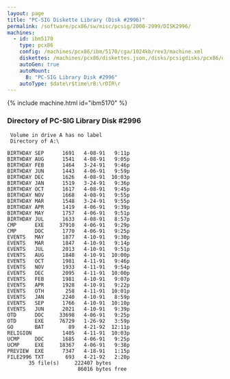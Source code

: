 ```yaml
---
layout: page
title: "PC-SIG Diskette Library (Disk #2996)"
permalink: /software/pcx86/sw/misc/pcsig/2000-2999/DISK2996/
machines:
  - id: ibm5170
    type: pcx86
    config: /machines/pcx86/ibm/5170/cga/1024kb/rev3/machine.xml
    diskettes: /machines/pcx86/diskettes.json,/disks/pcsigdisks/pcx86/diskettes.json
    autoGen: true
    autoMount:
      B: "PC-SIG Library Disk #2996"
    autoType: $date\r$time\rB:\rDIR\r
---
```


{% include machine.html id="ibm5170" %}

### Directory of PC-SIG Library Disk #2996

     Volume in drive A has no label
     Directory of A:\

    BIRTHDAY SEP      1691   4-08-91   9:11p
    BIRTHDAY AUG      1541   4-08-91   9:05p
    BIRTHDAY FEB      1464   3-24-91   9:46p
    BIRTHDAY JUN      1443   4-06-91   9:59p
    BIRTHDAY DEC      1626   4-08-91  10:03p
    BIRTHDAY JAN      1519   3-24-91   9:36p
    BIRTHDAY OCT      1617   4-08-91   9:45p
    BIRTHDAY NOV      1668   4-08-91   9:55p
    BIRTHDAY MAR      1548   3-24-91   9:55p
    BIRTHDAY APR      1419   4-06-91   9:39p
    BIRTHDAY MAY      1757   4-06-91   9:51p
    BIRTHDAY JUL      1633   4-08-91   8:57p
    CMP      EXE     37910   4-06-91   9:29p
    CMP      DOC      1770   4-06-91   9:25p
    EVENTS   MAY      1877   4-10-91   9:30p
    EVENTS   MAR      1847   4-10-91   9:14p
    EVENTS   JUL      2013   4-10-91   9:51p
    EVENTS   AUG      1848   4-10-91  10:00p
    EVENTS   OCT      1981   4-11-91   9:46p
    EVENTS   NOV      1933   4-11-91   9:54p
    EVENTS   DEC      2095   4-11-91  10:00p
    EVENTS   FEB      1981   4-10-91   9:07p
    EVENTS   APR      1928   4-10-91   9:22p
    EVENTS   OTH       258   4-11-91  10:01p
    EVENTS   JAN      2240   4-10-91   8:59p
    EVENTS   SEP      1766   4-10-91  10:10p
    EVENTS   JUN      2021   4-10-91   9:39p
    OTD      DOC     33698   4-06-91   9:25p
    OTD      EXE     76729   1-26-92   3:59p
    GO       BAT        89   4-21-92  12:11p
    RELIGION          1405   4-11-91  10:03p
    UCMP     DOC      1685   4-06-91   9:25p
    UCMP     EXE     18367   4-06-91   9:38p
    PREVIEW  EXE      7347   4-18-91   1:15p
    FILE2996 TXT       693   4-21-92   2:20p
           35 file(s)     222407 bytes
                           86016 bytes free
